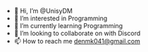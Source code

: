 - 👋 Hi, I’m @UnisyDM
- 👀 I’m interested in Programming
- 🌱 I’m currently learning Programming
- 💞️ I’m looking to collaborate on with Discord
- 📫 How to reach me denmk041@gmail.com

<!---
UnisyDM/UnisyDM is a ✨ special ✨ repository because its `README.md` (this file) appears on your GitHub profile.
You can click the Preview link to take a look at your changes.
--->
